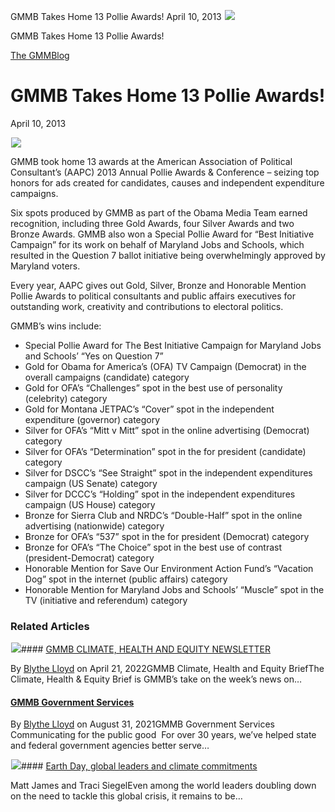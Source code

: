 



GMMB Takes Home 13 Pollie Awards!
April 10, 2013
![](data:image/gif;base64,R0lGODlhAQABAAAAACH5BAEKAAEALAAAAAABAAEAAAICTAEAOw==)![](https://www.gmmb.com/wp-content/uploads/2015/12/NewsImages_Congrats21-e1501266385942.jpg)



GMMB Takes Home 13 Pollie Awards!





 [The GMMBlog](/blog/)



##### 

 GMMB Takes Home 13 Pollie Awards!
=================================


April 10, 2013



![](data:image/gif;base64,R0lGODlhAQABAAAAACH5BAEKAAEALAAAAAABAAEAAAICTAEAOw==)![](https://www.gmmb.com/wp-content/uploads/2015/12/NewsImages_Congrats21-e1501266385942-552x552.jpg) 


GMMB took home 13 awards at the American Association of Political Consultant’s (AAPC) 2013 Annual Pollie Awards & Conference – seizing top honors for ads created for candidates, causes and independent expenditure campaigns.


Six spots produced by GMMB as part of the Obama Media Team earned recognition, including three Gold Awards, four Silver Awards and two Bronze Awards. GMMB also won a Special Pollie Award for “Best Initiative Campaign” for its work on behalf of Maryland Jobs and Schools, which resulted in the Question 7 ballot initiative being overwhelmingly approved by Maryland voters.


Every year, AAPC gives out Gold, Silver, Bronze and Honorable Mention Pollie Awards to political consultants and public affairs executives for outstanding work, creativity and contributions to electoral politics.


GMMB’s wins include:


* Special Pollie Award for The Best Initiative Campaign for Maryland Jobs and Schools’ “Yes on Question 7”
* Gold for Obama for America’s (OFA) TV Campaign (Democrat) in the overall campaigns (candidate) category
* Gold for OFA’s “Challenges” spot in the best use of personality (celebrity) category
* Gold for Montana JETPAC’s “Cover” spot in the independent expenditure (governor) category
* Silver for OFA’s “Mitt v Mitt” spot in the online advertising (Democrat) category
* Silver for OFA’s “Determination” spot in the for president (candidate) category
* Silver for DSCC’s “See Straight” spot in the independent expenditures campaign (US Senate) category
* Silver for DCCC’s “Holding” spot in the independent expenditures campaign (US House) category
* Bronze for Sierra Club and NRDC’s “Double-Half” spot in the online advertising (nationwide) category
* Bronze for OFA’s “537” spot in the for president (Democrat) category
* Bronze for OFA’s “The Choice” spot in the best use of contrast (president-Democrat) category
* Honorable Mention for Save Our Environment Action Fund’s “Vacation Dog” spot in the internet (public affairs) category
* Honorable Mention for Maryland Jobs and Schools’ “Muscle” spot in the TV (initiative and referendum) category









### Related Articles

![](data:image/gif;base64,R0lGODlhAQABAAAAACH5BAEKAAEALAAAAAABAAEAAAICTAEAOw==)![](https://www.gmmb.com/wp-content/uploads/2022/03/Picture1-1-380x200.png)#### [GMMB CLIMATE, HEALTH AND EQUITY NEWSLETTER](https://www.gmmb.com/climate/)

By [Blythe Lloyd](https://www.gmmb.com/author/blloyd/) on April 21, 2022GMMB Climate, Health and Equity BriefThe Climate, Health & Equity Brief is GMMB’s take on the week’s news on…

#### [GMMB Government Services](https://www.gmmb.com/governmentservices/)

By [Blythe Lloyd](https://www.gmmb.com/author/blloyd/) on August 31, 2021GMMB Government Services  Communicating for the public good  For over 30 years, we’ve helped state and federal government agencies better serve…

![](data:image/gif;base64,R0lGODlhAQABAAAAACH5BAEKAAEALAAAAAABAAEAAAICTAEAOw==)![](https://www.gmmb.com/wp-content/uploads/2021/04/b5197d82-9fb4-4c84-a8d9-e468348c4c67-380x200.jpg)#### [Earth Day, global leaders and climate commitments](https://www.gmmb.com/news/earth-day-global-leaders-and-climate-commitments/)

Matt James and Traci SiegelEven among the world leaders doubling down on the need to tackle this global crisis, it remains to be…




